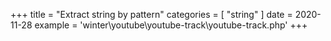 +++
title = "Extract string by pattern"
categories = [ "string" ]
date = 2020-11-28
example = 'winter\youtube\youtube-track\youtube-track.php'
+++
